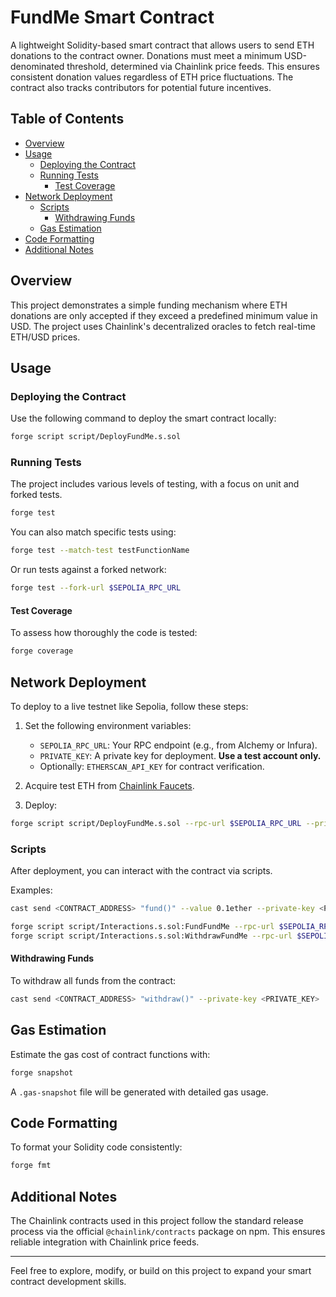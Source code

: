 # FundMe Smart Contract

A lightweight Solidity-based smart contract that allows users to send ETH donations to the contract owner. Donations must meet a minimum USD-denominated threshold, determined via Chainlink price feeds. This ensures consistent donation values regardless of ETH price fluctuations. The contract also tracks contributors for potential future incentives.

## Table of Contents

- [Overview](#overview)
- [Usage](#usage)
  - [Deploying the Contract](#deploying-the-contract)
  - [Running Tests](#running-tests)
    - [Test Coverage](#test-coverage)
- [Network Deployment](#network-deployment)
  - [Scripts](#scripts)
    - [Withdrawing Funds](#withdrawing-funds)
  - [Gas Estimation](#gas-estimation)
- [Code Formatting](#code-formatting)
- [Additional Notes](#additional-notes)

## Overview

This project demonstrates a simple funding mechanism where ETH donations are only accepted if they exceed a predefined minimum value in USD. The project uses Chainlink's decentralized oracles to fetch real-time ETH/USD prices.

## Usage

### Deploying the Contract

Use the following command to deploy the smart contract locally:

```bash
forge script script/DeployFundMe.s.sol
```

### Running Tests

The project includes various levels of testing, with a focus on unit and forked tests.

```bash
forge test
```

You can also match specific tests using:

```bash
forge test --match-test testFunctionName
```

Or run tests against a forked network:

```bash
forge test --fork-url $SEPOLIA_RPC_URL
```

#### Test Coverage

To assess how thoroughly the code is tested:

```bash
forge coverage
```

## Network Deployment

To deploy to a live testnet like Sepolia, follow these steps:

1. Set the following environment variables:
   - `SEPOLIA_RPC_URL`: Your RPC endpoint (e.g., from Alchemy or Infura).
   - `PRIVATE_KEY`: A private key for deployment. **Use a test account only.**
   - Optionally: `ETHERSCAN_API_KEY` for contract verification.

2. Acquire test ETH from [Chainlink Faucets](https://faucets.chain.link/).

3. Deploy:

```bash
forge script script/DeployFundMe.s.sol --rpc-url $SEPOLIA_RPC_URL --private-key $PRIVATE_KEY --broadcast --verify --etherscan-api-key $ETHERSCAN_API_KEY
```

### Scripts

After deployment, you can interact with the contract via scripts.

Examples:

```bash
cast send <CONTRACT_ADDRESS> "fund()" --value 0.1ether --private-key <PRIVATE_KEY>
```

```bash
forge script script/Interactions.s.sol:FundFundMe --rpc-url $SEPOLIA_RPC_URL --private-key $PRIVATE_KEY --broadcast
forge script script/Interactions.s.sol:WithdrawFundMe --rpc-url $SEPOLIA_RPC_URL --private-key $PRIVATE_KEY --broadcast
```

#### Withdrawing Funds

To withdraw all funds from the contract:

```bash
cast send <CONTRACT_ADDRESS> "withdraw()" --private-key <PRIVATE_KEY>
```

## Gas Estimation

Estimate the gas cost of contract functions with:

```bash
forge snapshot
```

A `.gas-snapshot` file will be generated with detailed gas usage.

## Code Formatting

To format your Solidity code consistently:

```bash
forge fmt
```

## Additional Notes

The Chainlink contracts used in this project follow the standard release process via the official `@chainlink/contracts` package on npm. This ensures reliable integration with Chainlink price feeds.

---

Feel free to explore, modify, or build on this project to expand your smart contract development skills.
